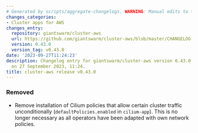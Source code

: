 ```yaml
---
# Generated by scripts/aggregate-changelogs. WARNING: Manual edits to this files will be overwritten.
changes_categories:
- Cluster apps for AWS
changes_entry:
  repository: giantswarm/cluster-aws
  url: https://github.com/giantswarm/cluster-aws/blob/master/CHANGELOG.md#0430---2023-09-27
  version: 0.43.0
  version_tag: v0.43.0
date: '2023-09-27T11:24:23'
description: Changelog entry for giantswarm/cluster-aws version 0.43.0, published
  on 27 September 2023, 11:24.
title: cluster-aws release v0.43.0
---
```


### Removed
- Remove installation of Cilium policies that allow certain cluster traffic unconditionally (`defaultPolicies.enabled` in `cilium-app`). This is no longer necessary as all operators have been adapted with own network policies.
